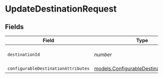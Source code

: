 # UpdateDestinationRequest


## Fields

| Field                                                                                                | Type                                                                                                 | Required                                                                                             | Description                                                                                          |
| ---------------------------------------------------------------------------------------------------- | ---------------------------------------------------------------------------------------------------- | ---------------------------------------------------------------------------------------------------- | ---------------------------------------------------------------------------------------------------- |
| `destinationId`                                                                                      | *number*                                                                                             | :heavy_check_mark:                                                                                   | ID of the destination to update                                                                      |
| `configurableDestinationAttributes`                                                                  | [models.ConfigurableDestinationAttributes](../../models/shared/configurabledestinationattributes.md) | :heavy_minus_sign:                                                                                   | N/A                                                                                                  |